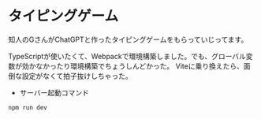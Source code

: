 # タイピングゲーム

知人のGさんがChatGPTと作ったタイピングゲームをもらっていじってます。

TypeScriptが使いたくて、Webpackで環境構築しました。でも、グローバル変数が効かなかったり環境構築でちょうしんどかった。
Viteに乗り換えたら、面倒な設定がなくて拍子抜けしちゃった。

- サーバー起動コマンド
```
npm run dev
```

